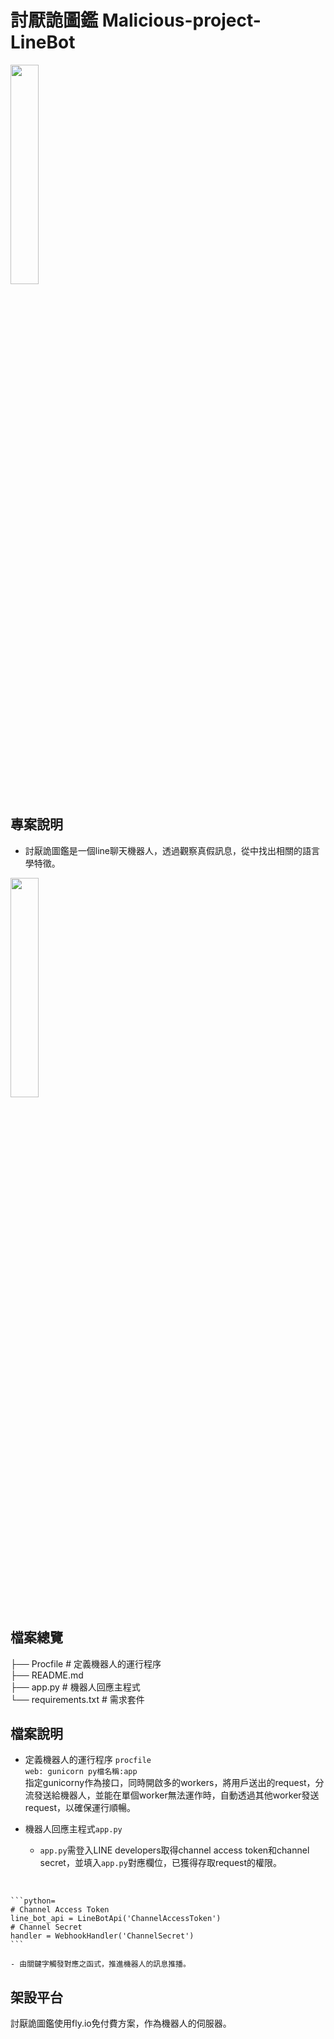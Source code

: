 # 討厭詭圖鑑 Malicious-project-LineBot
<img src="https://user-images.githubusercontent.com/116346920/207012181-c60c7bb3-d807-484c-b0d0-aeb0506d5b5d.png" width=30%>

## 專案說明
- 討厭詭圖鑑是一個line聊天機器人，透過觀察真假訊息，從中找出相關的語言學特徵。
<img src="https://user-images.githubusercontent.com/116346920/207036936-4c281ef3-05a9-4421-89b9-31ff8bb25057.gif" width=30%>




## 檔案總覽

├── Procfile              # 定義機器人的運行程序<br>
├── README.md                  
├── app.py                # 機器人回應主程式  
└── requirements.txt      # 需求套件

## 檔案說明
- 定義機器人的運行程序 ```procfile``` <br>
```web: gunicorn py檔名稱:app```<br>
指定gunicorny作為接口，同時開啟多的workers，將用戶送出的request，分流發送給機器人，並能在單個worker無法運作時，自動透過其他worker發送request，以確保運行順暢。


- 機器人回應主程式```app.py```
	- ```app.py```需登入LINE developers取得channel access token和channel secret，並填入```app.py```對應欄位，已獲得存取request的權限。
<br>

	```python=
	# Channel Access Token
	line_bot_api = LineBotApi('ChannelAccessToken')
	# Channel Secret
	handler = WebhookHandler('ChannelSecret')
	```
	
	- 由關鍵字觸發對應之函式，推進機器人的訊息推播。


## 架設平台
討厭詭圖鑑使用fly.io免付費方案，作為機器人的伺服器。





